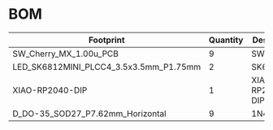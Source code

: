 # BOM

| Footprint                              | Quantity | Designation     |
|----------------------------------------|----------|-----------------|
| SW_Cherry_MX_1.00u_PCB                 | 9        | SW_Push         |
| LED_SK6812MINI_PLCC4_3.5x3.5mm_P1.75mm | 2        | SK6812MINI      |
| XIAO-RP2040-DIP                        | 1        | XIAO-RP2040-DIP |
| D_DO-35_SOD27_P7.62mm_Horizontal       | 9        | 1N4148          |